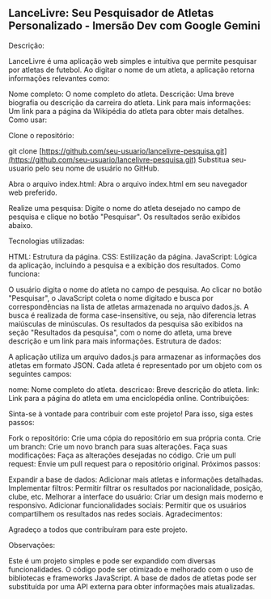 ## LanceLivre: Seu Pesquisador de Atletas Personalizado - Imersão Dev com Google Gemini
Descrição:

LanceLivre é uma aplicação web simples e intuitiva que permite pesquisar por atletas de futebol. Ao digitar o nome de um atleta, a aplicação retorna informações relevantes como:

Nome completo: O nome completo do atleta.
Descrição: Uma breve biografia ou descrição da carreira do atleta.
Link para mais informações: Um link para a página da Wikipédia do atleta para obter mais detalhes.
Como usar:

Clone o repositório:

git clone [https://github.com/seu-usuario/lancelivre-pesquisa.git](https://github.com/seu-usuario/lancelivre-pesquisa.git)
Substitua seu-usuario pelo seu nome de usuário no GitHub.

Abra o arquivo index.html: Abra o arquivo index.html em seu navegador web preferido.

Realize uma pesquisa: Digite o nome do atleta desejado no campo de pesquisa e clique no botão "Pesquisar". Os resultados serão exibidos abaixo.

Tecnologias utilizadas:

HTML: Estrutura da página.
CSS: Estilização da página.
JavaScript: Lógica da aplicação, incluindo a pesquisa e a exibição dos resultados.
Como funciona:

O usuário digita o nome do atleta no campo de pesquisa.
Ao clicar no botão "Pesquisar", o JavaScript coleta o nome digitado e busca por correspondências na lista de atletas armazenada no arquivo dados.js.
A busca é realizada de forma case-insensitive, ou seja, não diferencia letras maiúsculas de minúsculas.
Os resultados da pesquisa são exibidos na seção "Resultados da pesquisa", com o nome do atleta, uma breve descrição e um link para mais informações.
Estrutura de dados:

A aplicação utiliza um arquivo dados.js para armazenar as informações dos atletas em formato JSON. Cada atleta é representado por um objeto com os seguintes campos:

nome: Nome completo do atleta.
descricao: Breve descrição do atleta.
link: Link para a página do atleta em uma enciclopédia online.
Contribuições:

Sinta-se à vontade para contribuir com este projeto! Para isso, siga estes passos:

Fork o repositório: Crie uma cópia do repositório em sua própria conta.
Crie um branch: Crie um novo branch para suas alterações.
Faça suas modificações: Faça as alterações desejadas no código.
Crie um pull request: Envie um pull request para o repositório original.
Próximos passos:

Expandir a base de dados: Adicionar mais atletas e informações detalhadas.
Implementar filtros: Permitir filtrar os resultados por nacionalidade, posição, clube, etc.
Melhorar a interface do usuário: Criar um design mais moderno e responsivo.
Adicionar funcionalidades sociais: Permitir que os usuários compartilhem os resultados nas redes sociais.
Agradecimentos:

Agradeço a todos que contribuíram para este projeto.

Observações:

Este é um projeto simples e pode ser expandido com diversas funcionalidades.
O código pode ser otimizado e melhorado com o uso de bibliotecas e frameworks JavaScript.
A base de dados de atletas pode ser substituída por uma API externa para obter informações mais atualizadas.
